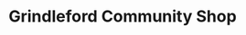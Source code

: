---
title: "Grindleford Community Shop"
url: /hope-valley/grindleford-community-shop/
shop: convenience
---